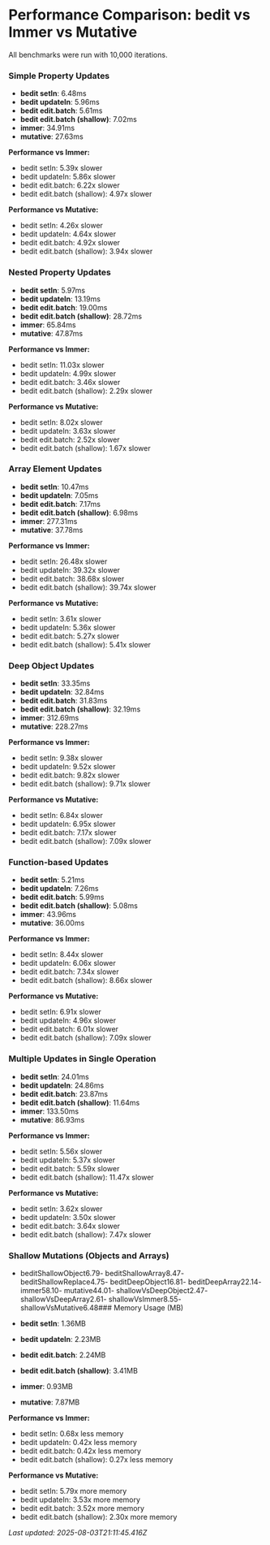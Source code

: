 # Performance Comparison: bedit vs Immer vs Mutative

All benchmarks were run with 10,000 iterations.

### Simple Property Updates

- **bedit setIn**: 6.48ms
- **bedit updateIn**: 5.96ms
- **bedit edit.batch**: 5.61ms
- **bedit edit.batch (shallow)**: 7.02ms
- **immer**: 34.91ms
- **mutative**: 27.63ms

**Performance vs Immer:**

- bedit setIn: 5.39x slower
- bedit updateIn: 5.86x slower
- bedit edit.batch: 6.22x slower
- bedit edit.batch (shallow): 4.97x slower

**Performance vs Mutative:**

- bedit setIn: 4.26x slower
- bedit updateIn: 4.64x slower
- bedit edit.batch: 4.92x slower
- bedit edit.batch (shallow): 3.94x slower

### Nested Property Updates

- **bedit setIn**: 5.97ms
- **bedit updateIn**: 13.19ms
- **bedit edit.batch**: 19.00ms
- **bedit edit.batch (shallow)**: 28.72ms
- **immer**: 65.84ms
- **mutative**: 47.87ms

**Performance vs Immer:**

- bedit setIn: 11.03x slower
- bedit updateIn: 4.99x slower
- bedit edit.batch: 3.46x slower
- bedit edit.batch (shallow): 2.29x slower

**Performance vs Mutative:**

- bedit setIn: 8.02x slower
- bedit updateIn: 3.63x slower
- bedit edit.batch: 2.52x slower
- bedit edit.batch (shallow): 1.67x slower

### Array Element Updates

- **bedit setIn**: 10.47ms
- **bedit updateIn**: 7.05ms
- **bedit edit.batch**: 7.17ms
- **bedit edit.batch (shallow)**: 6.98ms
- **immer**: 277.31ms
- **mutative**: 37.78ms

**Performance vs Immer:**

- bedit setIn: 26.48x slower
- bedit updateIn: 39.32x slower
- bedit edit.batch: 38.68x slower
- bedit edit.batch (shallow): 39.74x slower

**Performance vs Mutative:**

- bedit setIn: 3.61x slower
- bedit updateIn: 5.36x slower
- bedit edit.batch: 5.27x slower
- bedit edit.batch (shallow): 5.41x slower

### Deep Object Updates

- **bedit setIn**: 33.35ms
- **bedit updateIn**: 32.84ms
- **bedit edit.batch**: 31.83ms
- **bedit edit.batch (shallow)**: 32.19ms
- **immer**: 312.69ms
- **mutative**: 228.27ms

**Performance vs Immer:**

- bedit setIn: 9.38x slower
- bedit updateIn: 9.52x slower
- bedit edit.batch: 9.82x slower
- bedit edit.batch (shallow): 9.71x slower

**Performance vs Mutative:**

- bedit setIn: 6.84x slower
- bedit updateIn: 6.95x slower
- bedit edit.batch: 7.17x slower
- bedit edit.batch (shallow): 7.09x slower

### Function-based Updates

- **bedit setIn**: 5.21ms
- **bedit updateIn**: 7.26ms
- **bedit edit.batch**: 5.99ms
- **bedit edit.batch (shallow)**: 5.08ms
- **immer**: 43.96ms
- **mutative**: 36.00ms

**Performance vs Immer:**

- bedit setIn: 8.44x slower
- bedit updateIn: 6.06x slower
- bedit edit.batch: 7.34x slower
- bedit edit.batch (shallow): 8.66x slower

**Performance vs Mutative:**

- bedit setIn: 6.91x slower
- bedit updateIn: 4.96x slower
- bedit edit.batch: 6.01x slower
- bedit edit.batch (shallow): 7.09x slower

### Multiple Updates in Single Operation

- **bedit setIn**: 24.01ms
- **bedit updateIn**: 24.86ms
- **bedit edit.batch**: 23.87ms
- **bedit edit.batch (shallow)**: 11.64ms
- **immer**: 133.50ms
- **mutative**: 86.93ms

**Performance vs Immer:**

- bedit setIn: 5.56x slower
- bedit updateIn: 5.37x slower
- bedit edit.batch: 5.59x slower
- bedit edit.batch (shallow): 11.47x slower

**Performance vs Mutative:**

- bedit setIn: 3.62x slower
- bedit updateIn: 3.50x slower
- bedit edit.batch: 3.64x slower
- bedit edit.batch (shallow): 7.47x slower

### Shallow Mutations (Objects and Arrays)

- beditShallowObject6.79- beditShallowArray8.47- beditShallowReplace4.75- beditDeepObject16.81- beditDeepArray22.14- immer58.10- mutative44.01- shallowVsDeepObject2.47- shallowVsDeepArray2.61- shallowVsImmer8.55- shallowVsMutative6.48### Memory Usage (MB)

- **bedit setIn**: 1.36MB
- **bedit updateIn**: 2.23MB
- **bedit edit.batch**: 2.24MB
- **bedit edit.batch (shallow)**: 3.41MB
- **immer**: 0.93MB
- **mutative**: 7.87MB

**Performance vs Immer:**

- bedit setIn: 0.68x less memory
- bedit updateIn: 0.42x less memory
- bedit edit.batch: 0.42x less memory
- bedit edit.batch (shallow): 0.27x less memory

**Performance vs Mutative:**

- bedit setIn: 5.79x more memory
- bedit updateIn: 3.53x more memory
- bedit edit.batch: 3.52x more memory
- bedit edit.batch (shallow): 2.30x more memory

_Last updated: 2025-08-03T21:11:45.416Z_
